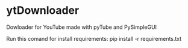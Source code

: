 # ytDownloader
Dowloader for YouTube made with pyTube and PySimpleGUI

Run this comand for install requirements: pip install -r requirements.txt


